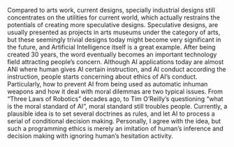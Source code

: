 Compared to arts work, current designs, specially industrial designs still concentrates on the utilities for current world, which actually restrains the potentials of creating more speculative designs. Speculative designs, are usually presented as projects in arts museums under the category of arts, but these seemingly trivial designs today might become very significant in the future, and Artificial Intelligence itself is a great example. After being created 30 years, the word eventually becomes an important technology field attracting people’s concern. Although AI applications today are almost ANI where human gives AI certain instruction, and AI conduct according the instruction, people starts concerning about ethics of AI’s conduct. Particularly, how to prevent AI from being used as automatic inhuman weapons and how it deal with moral dilemmas are two typical issues. From “Three Laws of Robotics” decades ago, to Tim O’Reilly’s questioning “what is the moral standard of AI”, moral standard still troubles people. Currently, a plausible idea is to set several doctrines as rules, and let AI to process a serial of conditional decision making. Personally, I agree with the idea, but such a programming ethics is merely an imitation of human’s inference and decision making with ignoring human’s hesitation activity.
